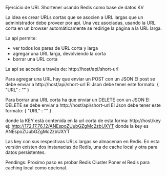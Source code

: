 Ejercicio de URL Shortener usando Redis como base de datos KV

La idea es crear URLs cortas que se asocien a URL largas que un administrador debe proveer por api.  Una vez asociadas, usando la URL corta en un browser automáticamente se redirige la página a la URL larga.

La api permite:
- ver todos los pares de URL corta y larga
- agregar una URL larga, devolviendo la corta
- borrar una URL corta

La api se accede a través de:
http://host/api/short-url

Para agregar una URL hay que enviar un POST con un JSON
El post se debe enviar a http://host/api/short-url
El Json debe tener este formato:
{
	"URL" : "<URL LARGA>"
}


Para borrar una URL corta ha que enviar un DELETE con un JSON
El DELETE se debe enviar a http://host/api/short-url
El Json debe tener este formato:
{
	"URL" : "<KEY>"
}

donde la KEY está contenida en la url corta de esta forma:
http://host/key
ej:
http://172.17.76.12/ANEspoZUubGZgMc2zbUXYT
donde la key es ANEspoZUubGZgMc2zbUXYT


Las key con sus respectivas URLs largas se almacenan en Redis.  En esta versión existen dos instanacias de Redis, una de cache local y otra para datos persistentes.

Pendings:
Proximo paso es probar Redis Cluster
Poner el Redis para caching local como opcional.
